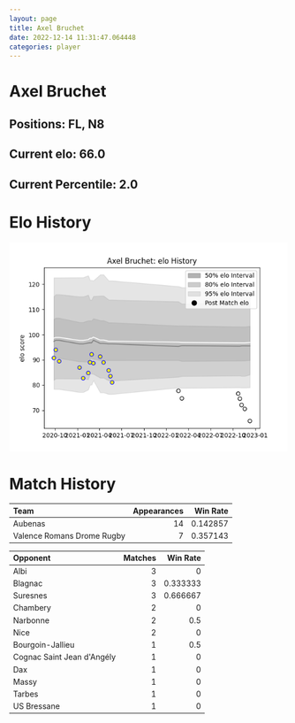 ```yaml
---  
layout: page  
title: Axel Bruchet  
date: 2022-12-14 11:31:47.064448  
categories: player  
---
```

# Axel Bruchet

## Positions: FL, N8

## Current elo: 66.0

## Current Percentile: 2.0

# Elo History


![elo history](history_AxelBruchet.png)
# Match History


| Team                       |   Appearances |   Win Rate |
|:---------------------------|--------------:|-----------:|
| Aubenas                    |            14 |   0.142857 |
| Valence Romans Drome Rugby |             7 |   0.357143 |

| Opponent                   |   Matches |   Win Rate |
|:---------------------------|----------:|-----------:|
| Albi                       |         3 |   0        |
| Blagnac                    |         3 |   0.333333 |
| Suresnes                   |         3 |   0.666667 |
| Chambery                   |         2 |   0        |
| Narbonne                   |         2 |   0.5      |
| Nice                       |         2 |   0        |
| Bourgoin-Jallieu           |         1 |   0.5      |
| Cognac Saint Jean d'Angély |         1 |   0        |
| Dax                        |         1 |   0        |
| Massy                      |         1 |   0        |
| Tarbes                     |         1 |   0        |
| US Bressane                |         1 |   0        |